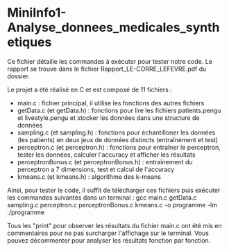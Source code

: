 # MiniInfo1-Analyse_donnees_medicales_synthetiques

Ce fichier détaille les commandes à exécuter pour tester notre code.
Le rapport se trouve dans le fichier Rapport_LE-CORRE_LEFEVRE.pdf du dossier.

Le projet a été réalisé en C et est composé de 11 fichiers :
- main.c : fichier principal, il utilise les fonctions des autres fichiers
- getData.c (et getData.h) : fonctions pour lire les fichiers patients.pengu et livestyle.pengu et stocker les données dans une structure de données
- sampling.c (et sampling.h) : fonctions pour échantilloner les données (les patients) en deux jeux de données distincts (entraînement et test)
- perceptron.c (et perceptron.h) : fonctions pour entraîner le perceptron, tester les données, calculer l'accuracy et afficher les résultats
- perceptronBonus.c (et perceptronBonus.h) : entraînement du perceptron a 7 dimensions, test et calcul de l'accuracy
- kmeans.c (et kmeans.h) : algorithme des k-means

Ainsi, pour tester le code, il suffit de télécharger ces fichiers puis exécuter les commandes suivantes dans un terminal :
gcc main.c getData.c sampling.c perceptron.c perceptronBonus.c kmeans.c -o programme -lm
./programme

Tous les "print" pour observer les résultats du fichier main.c ont été mis en commentaires pour ne pas surcharger l'affichage sur le terminal. Vous pouvez décommenter pour analyser les résultats fonction par fonction.